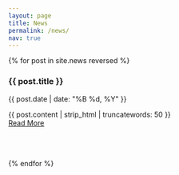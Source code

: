 ```yaml
---
layout: page
title: News
permalink: /news/
nav: true
---
```


<div class="news-list mt-5">
  {% for post in site.news reversed %}
    <div class="news-item">
      <h3 class="news-title"><a href="{{ post.url | relative_url }}">{{ post.title }}</a></h3>
      <p class="news-meta text-muted">{{ post.date | date: "%B %d, %Y" }}</p>
      <div class="news-excerpt">
        {{ post.content | strip_html | truncatewords: 50 }}
      </div>
      <a href="{{ post.url | relative_url }}" class="btn btn-sm btn-outline-primary mt-2">Read More</a>
    </div>
  {% endfor %}
</div>

<style>
.news-item {
  margin-bottom: 2.5rem;
  padding-bottom: 1.5rem;
  border-bottom: 1px solid var(--border-color);
}
.news-title a {
  text-decoration: none;
}
</style> 